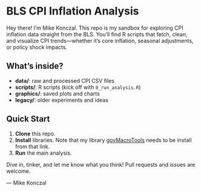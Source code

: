# BLS CPI Inflation Analysis

Hey there! I’m Mike Konczal. This repo is my sandbox for exploring CPI inflation data straight from the BLS. You’ll find R scripts that fetch, clean, and visualize CPI trends—whether it’s core inflation, seasonal adjustments, or policy shock impacts.

## What’s inside?

- **data/**: raw and processed CPI CSV files  
- **scripts/**: R scripts (kick off with `0_run_analysis.R`)  
- **graphics/**: saved plots and charts  
- **legacy/**: older experiments and ideas  

## Quick Start

1. **Clone** this repo.
2. **Install** libraries. Note that my library [govMacroTools](https://github.com/mtkonczal/govMacroTools) needs to be install from that link.
3. **Run** the main analysis.

Dive in, tinker, and let me know what you think! Pull requests and issues are welcome.

— Mike Konczal
